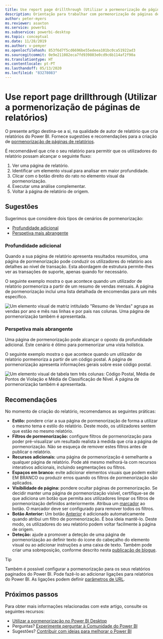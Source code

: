 ```yaml
---
title: Use report page drillthrough (Utilizar a pormenorização de páginas de relatórios)
description: Orientação para trabalhar com pormenorização de páginas de relatório.
author: peter-myers
ms.reviewer: asaxton
ms.service: powerbi
ms.subservice: powerbi-desktop
ms.topic: conceptual
ms.date: 11/28/2019
ms.author: v-pemyer
ms.openlocfilehash: 853f6d7f5cd6696be55edeea101bc0ca51922ad3
ms.sourcegitcommit: 0e9e211082eca7fd939803e0cd9c6b114af2f90a
ms.translationtype: HT
ms.contentlocale: pt-PT
ms.lasthandoff: 05/13/2020
ms.locfileid: "83278083"
---
```

# <a name="use-report-page-drillthrough"></a>Use report page drillthrough (Utilizar a pormenorização de páginas de relatórios)

O presente artigo destina-se a si, na qualidade de autor de relatório que cria relatórios do Power BI. Fornece sugestões e recomendações para a criação de [pormenorização de páginas de relatórios](../create-reports/desktop-drillthrough.md).

É recomendável que crie o seu relatório para permitir que os utilizadores do relatório possam alcançar o seguinte fluxo:

1. Ver uma página de relatório.
2. Identificar um elemento visual para analisar em maior profundidade.
3. Clicar com o botão direito do rato no elemento visual da pormenorização.
4. Executar uma análise complementar.
5. Voltar à página de relatório de origem.

## <a name="suggestions"></a>Sugestões

Sugerimos que considere dois tipos de cenários de pormenorização:

- [Profundidade adicional](#additional-depth)
- [Perspetiva mais abrangente](#broader-perspective)

### <a name="additional-depth"></a>Profundidade adicional

Quando a sua página de relatório apresenta resultados resumidos, uma página de pormenorização pode conduzir os utilizadores do relatório aos detalhes ao nível de transação. Esta abordagem de estrutura permite-lhes ver as transações de suporte, apenas quando for necessário.

O seguinte exemplo mostra o que acontece quando um utilizador de relatório pormenoriza a partir de um resumo de vendas mensais. A página de pormenorização inclui uma lista detalhada de encomendas para um mês específico.

![Um elemento visual de matriz intitulado "Resumo de Vendas" agrupa as vendas por ano e mês nas linhas e por país nas colunas. Uma página de pormenorização também é apresentada.](media/report-drillthrough/suggestion-drillthrough-add-depth.png)

### <a name="broader-perspective"></a>Perspetiva mais abrangente

Uma página de pormenorização pode alcançar o oposto da profundidade adicional. Este cenário é ótimo para pormenorizar uma vista holística.

O seguinte exemplo mostra o que acontece quando um utilizador de relatório pormenoriza a partir de um código postal. A página de pormenorização apresenta informações gerais sobre esse código postal.

![Um elemento visual de tabela tem três colunas: Código Postal, Média de Pontos de Violação e Média de Classificação de Nível. A página de pormenorização também é apresentada.](media/report-drillthrough/suggestion-drillthrough-broader-perspective.png)

## <a name="recommendations"></a>Recomendações

No momento de criação do relatório, recomendamos as seguintes práticas:

- **Estilo:** pondere criar a sua página de pormenorização de forma a utilizar o mesmo tema e estilo do relatório. Deste modo, os utilizadores sentem que estão no mesmo relatório.
- **Filtros de pormenorização:** configure filtros de pormenorização para poder pré-visualizar um resultado realista à medida que cria a página de pormenorização. Não se esqueça de remover estes filtros antes de publicar o relatório.
- **Recursos adicionais:** uma página de pormenorização é semelhante a qualquer página de relatório. Pode até mesmo melhorá-la com recursos interativos adicionais, incluindo segmentações ou filtros.
- **Espaços em branco:** evite adicionar elementos visuais que podem exibir EM BRANCO ou produzir erros quando os filtros de pormenorização são aplicados.
- **Visibilidade de página:** pondere ocultar páginas de pormenorização. Se decidir manter uma página de pormenorização visível, certifique-se de que adiciona um botão que permita aos utilizadores limpar os filtros de pormenorização definidos anteriormente. Atribua um [marcador](../create-reports/desktop-bookmarks.md) ao botão. O marcador deve ser configurado para remover todos os filtros.
- **Botão Anterior:** Um botão [Anterior](../create-reports/desktop-buttons.md) é adicionado automaticamente quando atribui um filtro de pormenorização. É boa ideia mantê-lo. Deste modo, os utilizadores do seu relatório podem voltar facilmente à página de origem.
- **Deteção:** ajude a promover a deteção de uma página de pormenorização ao definir texto do ícone do cabeçalho do elemento visual ou ao adicionar instruções a uma caixa de texto. Também pode criar uma sobreposição, conforme descrito nesta [publicação de blogue](https://alluringbi.com/2019/10/23/overlays-for-true-self-serve-reporting/).

> [!TIP]
> Também é possível configurar a pormenorização para os seus relatórios paginados do Power BI. Pode fazê-lo ao adicionar ligações para relatórios do Power BI. As ligações podem definir [parâmetros de URL](https://powerbi.microsoft.com/blog/url-parameters-for-paginated-reports-are-now-available/).

## <a name="next-steps"></a>Próximos passos

Para obter mais informações relacionadas com este artigo, consulte os seguintes recursos:

- [Utilizar a pormenorização no Power BI Desktop](../create-reports/desktop-drillthrough.md)
- Perguntas? [Experimente perguntar à Comunidade do Power BI](https://community.powerbi.com/)
- Sugestões? [Contribuir com ideias para melhorar o Power BI](https://ideas.powerbi.com/)

